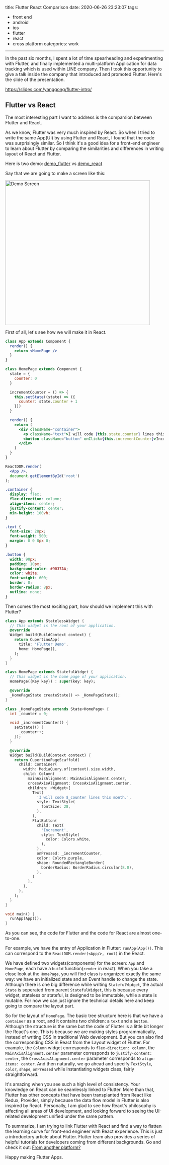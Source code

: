 title: Flutter React Comparison
date: 2020-06-26 23:23:07
tags:
  - front end
  - android
  - ios
  - flutter
  - react
  - cross platform
categories: work
---

In the past six months, I spent a lot of time spearheading and experimenting with Flutter, and finally implemented a multi-platform Application for data tracking which is used within LINE company. Then I took this opportunity to give a talk inside the company that introduced and promoted Flutter. Here's the slide of the presentation.

https://slides.com/yanggong/flutter-intro/

<!-- more -->

## Flutter vs React

The most interesting part I want to address is the comparsion between Flutter and React.

As we know, Flutter was very much inspired by React. So when I tried to write the same App(UI) by using Flutter and React, I found that the code was surprisingly similar. So I think it's a good idea for a front-end engineer to learn about Flutter by comparing the similarities and differences in writing layout of React and Flutter.

Here is two demo: [demo_flutter](https://github.com/ianwith/demo_flutter) vs [demo_react](https://github.com/ianwith/demo_react)

Say that we are going to make a screen like this:

<img src="/img/flutter-react-comparison/demo_screen.png" alt="Demo Screen" style="width:460px">

First of all, let's see how we will make it in React.

```jsx
class App extends Component {
  render() {
    return <HomePage />
  }
}

class HomePage extends Component {
  state = {
    counter: 0
  }

  incrementCounter = () => {
    this.setState((state) => ({
      counter: state.counter + 1
    }))
  }

  render() {
    return (
      <div className="container">
        <p className="text">I will code {this.state.counter} lines this month.</p>
        <button className="button" onClick={this.incrementCounter}>Increment</button>
      </div>
    )
  }
}

ReactDOM.render(
  <App />,
  document.getElementById('root')
);
```

```css
.container {
  display: flex;
  flex-direction: column;
  align-items: center;
  justify-content: center;
  min-height: 100vh;
}

.text {
  font-size: 28px;
  font-weight: 500;
  margin: 0 0 8px 0;
}

.button {
  width: 90px;
  padding: 10px;
  background-color: #9037AA;
  color: white;
  font-weight: 600;
  border: 0;
  border-radius: 8px;
  outline: none;
}
```

Then comes the most exciting part, how should we implement this with Flutter?

```dart
class App extends StatelessWidget {
  // This widget is the root of your application.
  @override
  Widget build(BuildContext context) {
    return CupertinoApp(
      title: 'Flutter Demo',
      home: HomePage(),
    );
  }
}

class HomePage extends StatefulWidget {
  // This widget is the home page of your application.
  HomePage({Key key}) : super(key: key);

  @override
  _HomePageState createState() => _HomePageState();
}

class _HomePageState extends State<HomePage> {
  int _counter = 0;

  void _incrementCounter() {
    setState(() {
      _counter++;
    });
  }

  @override
  Widget build(BuildContext context) {
    return CupertinoPageScaffold(
      child: Container(
        width: MediaQuery.of(context).size.width,
        child: Column(
          mainAxisAlignment: MainAxisAlignment.center,
          crossAxisAlignment: CrossAxisAlignment.center,
          children: <Widget>[
            Text(
              'I will code $_counter lines this month.',
              style: TextStyle(
                fontSize: 28,
              ),
            ),
            FlatButton(
              child: Text(
                'Increment',
                style: TextStyle(
                  color: Colors.white,
                ),
              ),
              onPressed: _incrementCounter,
              color: Colors.purple,
              shape: RoundedRectangleBorder(
                borderRadius: BorderRadius.circular(8.0),
              ),
            )
          ],
        ),
      ),
    );
  }
}

void main() {
  runApp(App());
}
```

As you can see, the code for Flutter and the code for React are almost one-to-one.

For example, we have the entry of Application in Flutter: `runApp(App())`. This can correspond to the `ReactDOM.render(<App/>, root)` in the React.

We have defined two widgets(components) for the screen: `App` and `HomePage`, each have a `build` function(`render` in react). When you take a close look at the `HomePage`, you will find class is organized exactly the same way: we have an initialized state and an Event handle to change the state. Although there is one big difference while writing `StatefulWidget`, the actual `State` is seperated from parent `StatefulWidget`, this is because every widget, stateless or stateful, is designed to be immutable, while a state is mutable. For now we can just ignore the technical details here and keep going to compare the layout part.

So for the layout of `HomePage`. The basic tree structure here is that we have a `container` as a root, and it contains two children: a `text` and a `button`. Although the structure is the same but the code of Flutter is a little bit longer the React's one. This is because we are making styles programmatically, instead of writing CSS in traditional Web development. But you can also find the corresponding CSS in React from the Layout widget of Flutter. For example, the `Column` widget corresponds to `flex-direction: column`, the `MainAxisAlignment.center` parameter corresponds to `justify-content: center`, the `CrossAxisAlignment.center` parameter corresponds to `align-items: center`. And then naturally, we go ahead and specify `TextStyle`, `color`, `shape`, `onPressed` while instantiating widgets class, fairly straightforward.

It's amazing when you see such a high level of consistency. Your knowledge on React can be seamlessly linked to Flutter. More than that, Flutter has other concepts that have been transplanted from React like Redux, Provider, simply because the data flow model in Flutter is also inspired by React. Personally, I am glad to see how React's philosophy is affecting all areas of UI development, and looking forward to seeing the UI-related development unified under the same pattern.

To summarize, I am trying to link Flutter with React and find a way to flatten the learning curve for front-end engineer with React experience. This is just a introductory article about Flutter. Flutter team also provides a series of helpful tutorials for developers coming from different backgrounds. Go and check it out: [From another platform?]([https://flutter.dev/docs/get-started/flutter-for/react-native-devs])

Happy making Flutter Apps.
